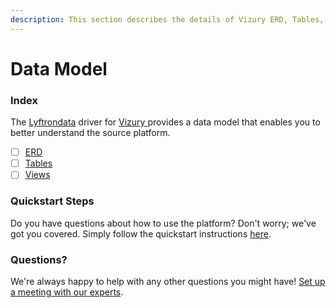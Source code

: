 ```yaml
---
description: This section describes the details of Vizury ERD, Tables, and Views.
---
```


# Data Model

### Index

The  [Lyftrondata](https://www.lyftrondata.com/) driver for [Vizury](https://www.lyftrondata.com/integration/vizury/)[ ](https://www.lyftrondata.com/integration/vizury/)provides a data model that enables you to better understand the source platform.

* [ ] [ERD](../../../marketing-analytics/vizury/data-model/erd.md)
* [ ] [Tables](../../../marketing-analytics/vizury/data-model/tables.md)
* [ ] [Views](../../../marketing-analytics/vizury/data-model/views.md)

### Quickstart Steps

Do you have questions about how to use the platform? Don't worry; we've got you covered. Simply follow the quickstart instructions [here](../../../../quickstart-steps.md).

### Questions? <a href="#questions" id="questions"></a>

We're always happy to help with any other questions you might have! [Set up a meeting with our experts](https://www.lyftrondata.com/book-a-meeting/).

